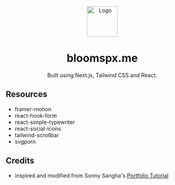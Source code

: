 <div align="center">
  <img alt="Logo" src="./public/favicon.ico" width="80" />
</div>
<h1 align='center' href='https://bloomspx.me'> bloomspx.me </h1>

<p align="center">
  Built using Next.js, Tailwind CSS and React.
</p>

## Resources
- framer-motion
- react-hook-form
- react-simple-typewriter
- react-social-icons
- tailwind-scrollbar
- svgporn

## Credits
- inspired and modified from Sonny Sangha's [Portfolio Tutorial](https://www.youtube.com/watch?v=urgi2iz9P6U)